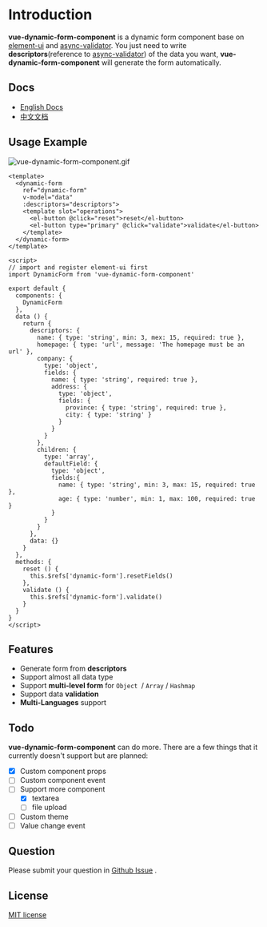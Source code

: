 # Introduction

**vue-dynamic-form-component** is a dynamic form component base on [element-ui](https://element.faas.ele.me/#/zh-CN) and [async-validator](https://github.com/yiminghe/async-validator). You just need to write **descriptors**(reference to [async-validator](https://github.com/yiminghe/async-validator)) of the data you want, **vue-dynamic-form-component** will generate the form automatically.

## Docs

- [English Docs](http://vue-dynamic-form.quincychen.cn)
- [中文文档](http://vue-dynamic-form.quincychen.cn/zh/)

## Usage Example

![vue-dynamic-form-component.gif](https://raw.githubusercontent.com/chenquincy/vue-dynamic-form-component/master/public/vue-dynamic-form-component.gif)

``` vue
<template>
  <dynamic-form
    ref="dynamic-form"
    v-model="data"
    :descriptors="descriptors">
    <template slot="operations">
      <el-button @click="reset">reset</el-button>
      <el-button type="primary" @click="validate">validate</el-button>
    </template>
  </dynamic-form>
</template>

<script>
// import and register element-ui first
import DynamicForm from 'vue-dynamic-form-component'

export default {
  components: {
    DynamicForm
  },
  data () {
    return {
      descriptors: {
        name: { type: 'string', min: 3, mex: 15, required: true },
        homepage: { type: 'url', message: 'The homepage must be an url' },
        company: {
          type: 'object',
          fields: {
            name: { type: 'string', required: true },
            address: {
              type: 'object',
              fields: {
                province: { type: 'string', required: true },
                city: { type: 'string' }
              }
            }
          }
        },
        children: {
          type: 'array',
          defaultField: {
            type: 'object',
            fields:{
              name: { type: 'string', min: 3, max: 15, required: true },
              age: { type: 'number', min: 1, max: 100, required: true }
            }
          }
        }
      },
      data: {}
    }
  },
  methods: {
    reset () {
      this.$refs['dynamic-form'].resetFields()
    },
    validate () {
      this.$refs['dynamic-form'].validate()
    }
  }
}
</script>
```

## Features

- Generate form from **descriptors**
- Support almost all data type
- Support **multi-level form** for `Object `/ `Array` / `Hashmap` 
- Support data **validation**
- **Multi-Languages** support

## Todo

**vue-dynamic-form-component** can do more. There are a few things that it currently doesn't support but are planned:

- [x] Custom component props
- [ ] Custom component event
- [ ] Support more component
  - [x] textarea
  - [ ] file upload
- [ ] Custom theme
- [ ] Value change event

## Question

Please submit your question in [Github Issue](https://github.com/chenquincy/vue-dynamic-form-component/issues) .

## License

[MIT license](https://tldrlegal.com/license/mit-license)

